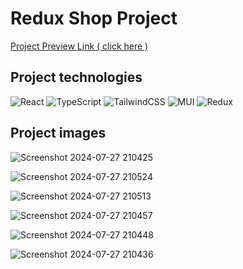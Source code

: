 # Redux Shop Project 
[Project Preview Link ( click here )](https://redux-shop-inky.vercel.app/)



<h2>Project technologies</h2>

![React](https://img.shields.io/badge/react-%2320232a.svg?style=for-the-badge&logo=react&logoColor=%2361DAFB)  ![TypeScript](https://img.shields.io/badge/typescript-%23007ACC.svg?style=for-the-badge&logo=typescript&logoColor=white) ![TailwindCSS](https://img.shields.io/badge/tailwindcss-%2338B2AC.svg?style=for-the-badge&logo=tailwind-css&logoColor=white)  ![MUI](https://img.shields.io/badge/MUI-%230081CB.svg?style=for-the-badge&logo=mui&logoColor=white) ![Redux](https://img.shields.io/badge/redux-toolkit-%23593d88.svg?style=for-the-badge&logo=redux&logoColor=white)
<h2>Project images</h2>





![Screenshot 2024-07-27 210425](https://github.com/user-attachments/assets/c4875b64-c41d-47cf-bfde-d43b336e2633)

![Screenshot 2024-07-27 210524](https://github.com/user-attachments/assets/125bf5dc-267c-40be-a4cf-c83dc61ae3a4)

![Screenshot 2024-07-27 210513](https://github.com/user-attachments/assets/d4753726-e699-4d54-b91c-a0ee60828687)

![Screenshot 2024-07-27 210457](https://github.com/user-attachments/assets/a473ce8b-eb26-4d6f-aefb-002817a10125)

![Screenshot 2024-07-27 210448](https://github.com/user-attachments/assets/0567d863-3b41-4a81-9490-62650fbbc217)

![Screenshot 2024-07-27 210436](https://github.com/user-attachments/assets/96553094-a0b6-4ffa-b793-e33cb73ae3fb)




